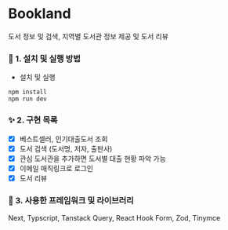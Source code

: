 # Bookland

도서 정보 및 검색, 지역별 도서관 정보 제공 및 도서 리뷰

### 🌱 1. 설치 및 실행 방법

- 설치 및 실행

```
npm install
npm run dev
```

### ✨ 2. 구현 목록

- [x] 베스트셀러, 인기대출도서 조회
- [x] 도서 검색 (도서명, 저자, 출판사)
- [x] 관심 도서관을 추가하면 도서별 대출 현황 파악 가능
- [x] 이메일 매직링크로 로그인
- [x] 도서 리뷰

### 💚 3. 사용한 프레임워크 및 라이브러리

Next, Typscript, Tanstack Query, React Hook Form, Zod, Tinymce
